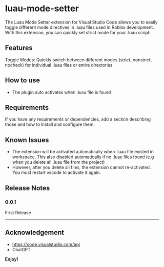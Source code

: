 # luau-mode-setter

The Luau Mode Setter extension for Visual Studio Code allows you to easily toggle different mode directives in .luau files used in Roblox development. With this extension, you can quickly set strict mode for your .luau script:

## Features

Toggle Modes: Quickly switch between different modes (strict, nonstrict, nocheck) for individual .luau files or entire directories.

## How to use
- The plugin auto activates when .luau file is found

## Requirements

If you have any requirements or dependencies, add a section describing those and how to install and configure them.

## Known Issues

- The extension will be activated automatically when .luau file existed in workspace. This also disabled automatically if no .luau files found (e.g when you delete all .luau file from the project)
- However, after you delete all files, the extension cannot re-activated. You must restart vscode to activate it again.

## Release Notes

### 0.0.1

First Release

---

## Acknowledgement
- https://code.visualstudio.com/api
- ChatGPT

**Enjoy!**

